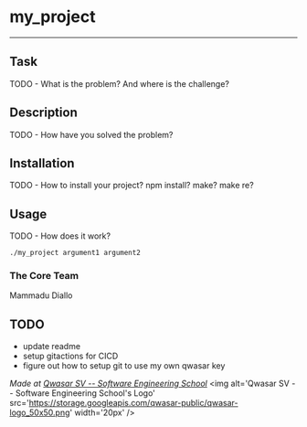 # my_project

***

## Task

TODO - What is the problem? And where is the challenge?

## Description

TODO - How have you solved the problem?

## Installation

TODO - How to install your project? npm install? make? make re?

## Usage

TODO - How does it work?
```
./my_project argument1 argument2
```

### The Core Team

Mammadu Diallo

## TODO

- update readme
- setup gitactions for CICD
- figure out how to setup git to use my own qwasar key

<span><i>Made at <a href='https://qwasar.io'>Qwasar SV -- Software Engineering School</a></i></span>
<span><img alt='Qwasar SV -- Software Engineering School's Logo' src='https://storage.googleapis.com/qwasar-public/qwasar-logo_50x50.png' width='20px' /></span>
